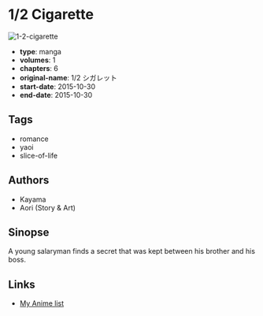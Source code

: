 # 1/2 Cigarette

![1-2-cigarette](https://cdn.myanimelist.net/images/manga/1/190478.jpg)

-   **type**: manga
-   **volumes**: 1
-   **chapters**: 6
-   **original-name**: 1/2 シガレット
-   **start-date**: 2015-10-30
-   **end-date**: 2015-10-30

## Tags

-   romance
-   yaoi
-   slice-of-life

## Authors

-   Kayama
-   Aori (Story & Art)

## Sinopse

A young salaryman finds a secret that was kept between his brother and his boss.

## Links

-   [My Anime list](https://myanimelist.net/manga/101420/1_2_Cigarette)
